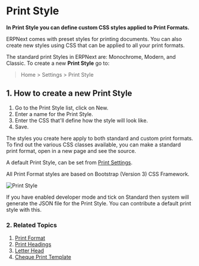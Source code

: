 <!-- add-breadcrumbs -->
# Print Style

**In Print Style you can define custom CSS styles applied to Print Formats.**

ERPNext comes with preset styles for printing documents. You can also create new styles using CSS that can be applied to all your print formats.

The standard print Styles in ERPNext are: Monochrome, Modern, and Classic.
To create a new **Print Style** go to:

> Home > Settings > Print Style

## 1. How to create a new Print Style
1. Go to the Print Style list, click on New.
1. Enter a name for the Print Style.
1. Enter the CSS that'll define how the style will look like.
1. Save.

The styles you create here apply to both standard and custom print formats. To find out the various CSS classes available, you can make a standard print format, open in a new page and see the source.

A default Print Style, can be set from [Print Settings](/docs/v12/user/manual/en/setting-up/print/print-settings).

All Print Format styles are based on Bootstrap (Version 3) CSS Framework.

<img class="screenshot" alt="Print Style" src="{{docs_base_url}}/v12/assets/img/setup/print/print-style.png">

If you have enabled developer mode and tick on Standard then system will generate the JSON file for the Print Style. You can contribute a default print style with this.

### 2. Related Topics
1. [Print Format](/docs/v12/user/manual/en/setting-up/print/print-format)
1. [Print Headings](/docs/v12/user/manual/en/setting-up/print/print-headings)
1. [Letter Head](/docs/v12/user/manual/en/setting-up/print/letter-head)
1. [Cheque Print Template](/docs/v12/user/manual/en/setting-up/print/cheque-print-template)
